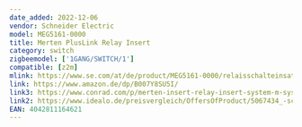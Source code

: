 ```yaml
---
date_added: 2022-12-06
vendor: Schneider Electric
model: MEG5161-0000
title: Merten PlusLink Relay Insert
category: switch
zigbeemodel: ['1GANG/SWITCH/1']
compatible: [z2m]
mlink: https://www.se.com/at/de/product/MEG5161-0000/relaisschalteinsatz/
link: https://www.amazon.de/dp/B007Y8SU5I/
link3: https://www.conrad.com/p/merten-insert-relay-insert-system-m-system-area-aquadesign-meg5161-0000-456007
link2: https://www.idealo.de/preisvergleich/OffersOfProduct/5067434_-schalt-einsatz-meg5161-0000-merten.html
EAN: 4042811164621
---
```

